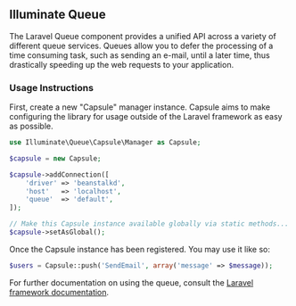 ## Illuminate Queue

The Laravel Queue component provides a unified API across a variety of different queue services. Queues allow you to defer the processing of a time consuming task, such as sending an e-mail, until a later time, thus drastically speeding up the web requests to your application.

### Usage Instructions

First, create a new "Capsule" manager instance. Capsule aims to make configuring the library for usage outside of the Laravel framework as easy as possible.

```PHP
use Illuminate\Queue\Capsule\Manager as Capsule;

$capsule = new Capsule;

$capsule->addConnection([
    'driver' => 'beanstalkd',
    'host'   => 'localhost',
    'queue'  => 'default',
]);

// Make this Capsule instance available globally via static methods... (optional)
$capsule->setAsGlobal();
```

Once the Capsule instance has been registered. You may use it like so:

```PHP
$users = Capsule::push('SendEmail', array('message' => $message));
```

For further documentation on using the queue, consult the [Laravel framework documentation](http://laravel.com/docs).

